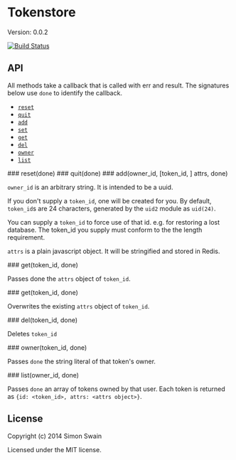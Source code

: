 # Tokenstore

Version: 0.0.2

[![Build Status](https://travis-ci.org/simonswain/tokenstore.png)](https://travis-ci.org/simonswain/tokenstore)

## API

All methods take a callback that is called with err and result. The
signatures below use `done` to identify the callback.

* [`reset`](#reset)
* [`quit`](#quit)
* [`add`](#add)
* [`set`](#set)
* [`get`](#get)
* [`del`](#del)
* [`owner`](#owner)
* [`list`](#list)


<a name="reset" />
### reset(done)

<a name="quit" />
### quit(done)


<a name="add" />
### add(owner_id, [token_id, ] attrs, done)

`owner_id` is an arbitrary string. It is intended to be a uuid.

If you don't supply a `token_id`, one will be created for you. By
default, `token_id`s are 24 characters, generated by the `uid2` module
as `uid(24)`.

You can supply a `token_id` to force use of that id. e.g. for
restoring a lost database. The token_id you supply must conform to the
the length requirement.

`attrs` is a plain javascript object. It will be stringified and
stored in Redis.

<a name="get" />
### get(token_id, done)

Passes done the `attrs` object of `token_id`.

<a name="set" />
### get(token_id, done)

Overwrites the existing `attrs` object of `token_id`.

<a name="del" />
### del(token_id, done)

Deletes `token_id`

<a name="owner" />
### owner(token_id, done)

Passes `done` the string literal of that token's owner.

<a name="list" />
### list(owner_id, done)

Passes `done` an array of tokens owned by that user. Each token is
returned as `{id: <token_id>, attrs: <attrs object>}`.

## License

Copyright (c) 2014 Simon Swain

Licensed under the MIT license.

